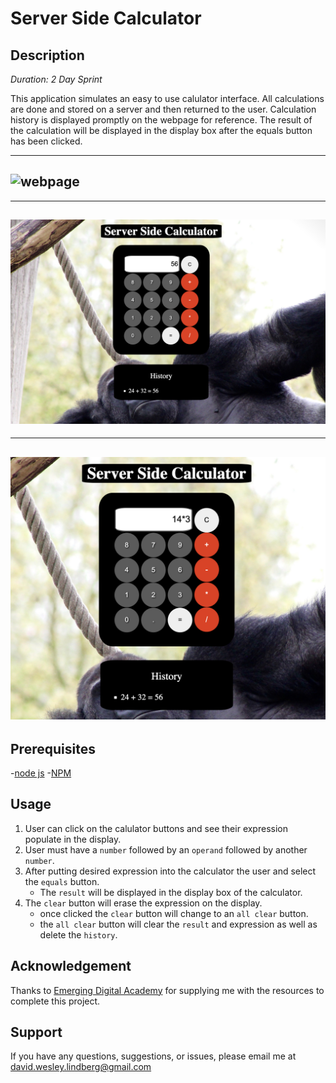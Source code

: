 # Server Side Calculator

## Description

_Duration: 2 Day Sprint_

This application simulates an easy to use calulator interface. All calculations are done and stored on a server and then returned to the user. Calculation history is displayed promptly on the webpage for reference. The result of the calculation will be displayed in the display box after the equals button has been clicked.

---
![webpage](preview-images/webpage.png)
---

---
![history display](preview-images/calc1.png)
---

---
![expression in display](preview-images/calc2.png)
---

## Prerequisites

-[node js](https://nodejs.org/en/)
-[NPM](https://docs.npmjs.com/)

## Usage

1. User can click on the calulator buttons and see their expression populate in the display.
2. User must have a `number` followed by an `operand` followed by another `number`.
3. After putting desired expression into the calculator the user and select the `equals` button.
    - The `result` will be displayed in the display box of the calculator.
4. The `clear` button will erase the expression on the display.
    - once clicked the `clear` button will change to an `all clear` button.
    - the `all clear` button will clear the `result` and expression as well as delete the `history`.

## Acknowledgement
Thanks to [Emerging Digital Academy](https://emergingacademy.org/) for supplying me with the resources to complete this project.

## Support
If you have any questions, suggestions, or issues, please email me at [david.wesley.lindberg@gmail.com](www.google.com)